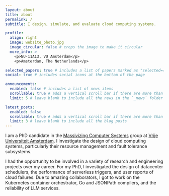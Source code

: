 ```yaml
---
layout: about
title: about
permalink: /
subtitle: I design, simulate, and evaluate cloud computing systems.

profile:
  align: right
  image: website_photo.jpg
  image_circular: false # crops the image to make it circular
  more_info: >
    <p>NU-11A13, VU Amsterdam</p>
    <p>Amsterdam, The Netherlands</p>

selected_papers: true # includes a list of papers marked as "selected={true}"
social: true # includes social icons at the bottom of the page

announcements:
  enabled: false # includes a list of news items
  scrollable: true # adds a vertical scroll bar if there are more than 3 news items
  limit: 5 # leave blank to include all the news in the `_news` folder

latest_posts:
  enabled: false
  scrollable: true # adds a vertical scroll bar if there are more than 3 new posts items
  limit: 3 # leave blank to include all the blog posts
---
```


I am a PhD candidate in the <a href='https://atlarge-research.com/stalluri/'>Massivizing Computer Systems</a> group at <a href='https://vu.nl/en'>Vrije Universiteit Amsterdam</a>. I investigate the design of cloud computing systems, particularly their resource management and fault tolerance subsystems.

I had the opportunity to be involved in a variety of research and engineering projects over my career. For my PhD, I investigated the design of datacenter schedulers, the performance of serverless triggers, and user reports of cloud failures. Due to amazing collaborators, I got to work on the Kubernetes container orchestrator, Go and JSONPath compilers, and the reliability of LLM services.
